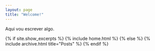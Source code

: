 ```yaml
---
layout: page
title: "Welcome!"
---
```


Aqui vou escrever algo.

{% if site.show_excerpts %}
  {% include home.html %}
{% else %}
  {% include archive.html title="Posts" %}
{% endif %}
